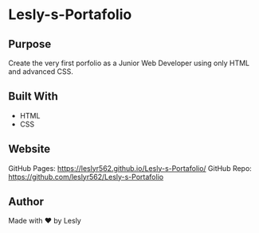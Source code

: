 # Lesly-s-Portafolio

## Purpose
Create the very first porfolio as a Junior Web Developer using only HTML and advanced CSS.

## Built With
* HTML
* CSS

## Website
GitHub Pages: https://leslyr562.github.io/Lesly-s-Portafolio/
GitHub Repo: https://github.com/leslyr562/Lesly-s-Portafolio

## Author
Made with ❤ by Lesly 



